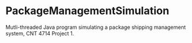 # PackageManagementSimulation
 Mutli-threaded Java program simulating a package shipping management system, CNT 4714 Project 1.
